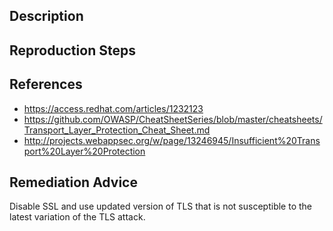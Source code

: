 ## Description


## Reproduction Steps


## References

- https://access.redhat.com/articles/1232123
- https://github.com/OWASP/CheatSheetSeries/blob/master/cheatsheets/Transport_Layer_Protection_Cheat_Sheet.md
- http://projects.webappsec.org/w/page/13246945/Insufficient%20Transport%20Layer%20Protection


## Remediation Advice

Disable SSL and use updated version of TLS that is not susceptible to the latest variation of the TLS attack.
